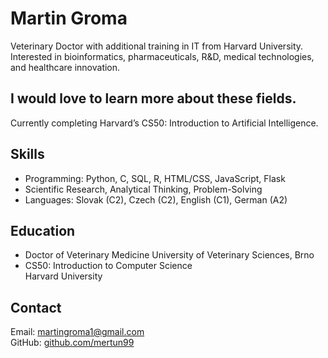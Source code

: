 # Martin Groma

Veterinary Doctor with additional training in IT from Harvard University. Interested in bioinformatics, pharmaceuticals, R&D, medical technologies, and healthcare innovation.

## I would love to learn more about these fields.

Currently completing Harvard’s CS50: Introduction to Artificial Intelligence.


## Skills

- Programming: Python, C, SQL, R, HTML/CSS, JavaScript, Flask  
- Scientific Research, Analytical Thinking, Problem-Solving  
- Languages: Slovak (C2), Czech (C2), English (C1), German (A2)

## Education

- Doctor of Veterinary Medicine 
  University of Veterinary Sciences, Brno
- CS50: Introduction to Computer Science  
  Harvard University

## Contact

Email: martingroma1@gmail.com  
GitHub: [github.com/mertun99](https://github.com/mertun99)
